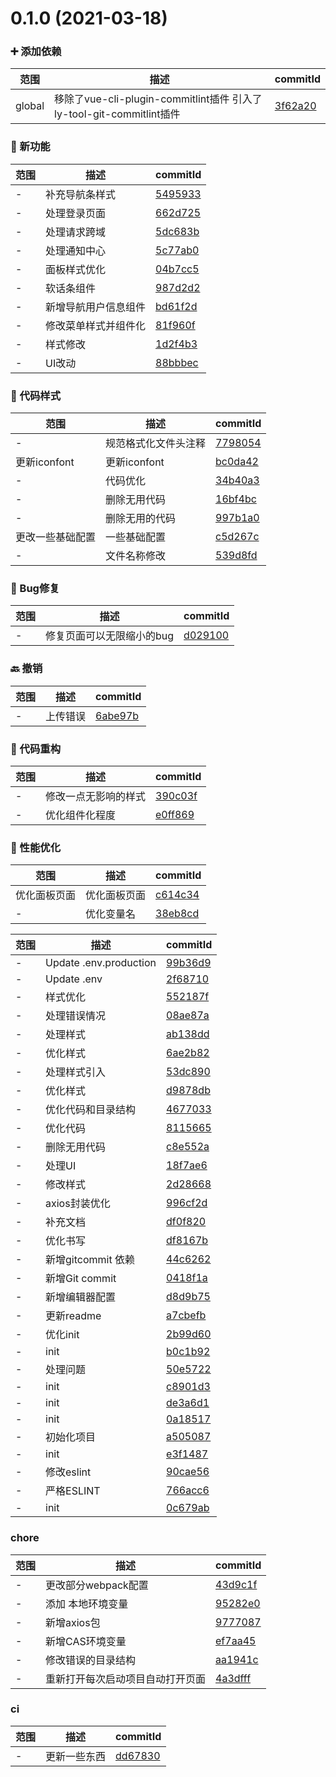 # 0.1.0 (2021-03-18)

### ➕ 添加依赖
范围|描述|commitId
--|--|--
 global | 移除了vue-cli-plugin-commitlint插件  引入了ly-tool-git-commitlint插件 | [3f62a20](http://192.168.200.205/qianduan/components/vue_init_cli/commits/3f62a20)


### 🌟 新功能
范围|描述|commitId
--|--|--
 - | 补充导航条样式 | [5495933](http://192.168.200.205/qianduan/components/vue_init_cli/commits/5495933)
 - | 处理登录页面 | [662d725](http://192.168.200.205/qianduan/components/vue_init_cli/commits/662d725)
 - | 处理请求跨域 | [5dc683b](http://192.168.200.205/qianduan/components/vue_init_cli/commits/5dc683b)
 - | 处理通知中心 | [5c77ab0](http://192.168.200.205/qianduan/components/vue_init_cli/commits/5c77ab0)
 - | 面板样式优化 | [04b7cc5](http://192.168.200.205/qianduan/components/vue_init_cli/commits/04b7cc5)
 - | 软话条组件 | [987d2d2](http://192.168.200.205/qianduan/components/vue_init_cli/commits/987d2d2)
 - | 新增导航用户信息组件 | [bd61f2d](http://192.168.200.205/qianduan/components/vue_init_cli/commits/bd61f2d)
 - | 修改菜单样式并组件化 | [81f960f](http://192.168.200.205/qianduan/components/vue_init_cli/commits/81f960f)
 - | 样式修改 | [1d2f4b3](http://192.168.200.205/qianduan/components/vue_init_cli/commits/1d2f4b3)
 - | UI改动 | [88bbbec](http://192.168.200.205/qianduan/components/vue_init_cli/commits/88bbbec)


### 🎨 代码样式
范围|描述|commitId
--|--|--
 - | 规范格式化文件头注释 | [7798054](http://192.168.200.205/qianduan/components/vue_init_cli/commits/7798054)
 更新iconfont | 更新iconfont | [bc0da42](http://192.168.200.205/qianduan/components/vue_init_cli/commits/bc0da42)
 - | 代码优化 | [34b40a3](http://192.168.200.205/qianduan/components/vue_init_cli/commits/34b40a3)
 - | 删除无用代码 | [16bf4bc](http://192.168.200.205/qianduan/components/vue_init_cli/commits/16bf4bc)
 - | 删除无用的代码 | [997b1a0](http://192.168.200.205/qianduan/components/vue_init_cli/commits/997b1a0)
 更改一些基础配置 | 一些基础配置 | [c5d267c](http://192.168.200.205/qianduan/components/vue_init_cli/commits/c5d267c)
 - | 文件名称修改 | [539d8fd](http://192.168.200.205/qianduan/components/vue_init_cli/commits/539d8fd)


### 🐛 Bug修复
范围|描述|commitId
--|--|--
 - | 修复页面可以无限缩小的bug | [d029100](http://192.168.200.205/qianduan/components/vue_init_cli/commits/d029100)


### 🔙 撤销
范围|描述|commitId
--|--|--
 - | 上传错误 | [6abe97b](http://192.168.200.205/qianduan/components/vue_init_cli/commits/6abe97b)


### 🔨 代码重构
范围|描述|commitId
--|--|--
 - | 修改一点无影响的样式 | [390c03f](http://192.168.200.205/qianduan/components/vue_init_cli/commits/390c03f)
 - | 优化组件化程度 | [e0ff869](http://192.168.200.205/qianduan/components/vue_init_cli/commits/e0ff869)


### 🚀 性能优化
范围|描述|commitId
--|--|--
 优化面板页面 | 优化面板页面 | [c614c34](http://192.168.200.205/qianduan/components/vue_init_cli/commits/c614c34)
 - | 优化变量名 | [38eb8cd](http://192.168.200.205/qianduan/components/vue_init_cli/commits/38eb8cd)


范围|描述|commitId
--|--|--
 - | Update .env.production | [99b36d9](http://192.168.200.205/qianduan/components/vue_init_cli/commits/99b36d9)
 - | Update .env | [2f68710](http://192.168.200.205/qianduan/components/vue_init_cli/commits/2f68710)
 - | 样式优化 | [552187f](http://192.168.200.205/qianduan/components/vue_init_cli/commits/552187f)
 - | 处理错误情况 | [08ae87a](http://192.168.200.205/qianduan/components/vue_init_cli/commits/08ae87a)
 - | 处理样式 | [ab138dd](http://192.168.200.205/qianduan/components/vue_init_cli/commits/ab138dd)
 - | 优化样式 | [6ae2b82](http://192.168.200.205/qianduan/components/vue_init_cli/commits/6ae2b82)
 - | 处理样式引入 | [53dc890](http://192.168.200.205/qianduan/components/vue_init_cli/commits/53dc890)
 - | 优化样式 | [d9878db](http://192.168.200.205/qianduan/components/vue_init_cli/commits/d9878db)
 - | 优化代码和目录结构 | [4677033](http://192.168.200.205/qianduan/components/vue_init_cli/commits/4677033)
 - | 优化代码 | [8115665](http://192.168.200.205/qianduan/components/vue_init_cli/commits/8115665)
 - | 删除无用代码 | [c8e552a](http://192.168.200.205/qianduan/components/vue_init_cli/commits/c8e552a)
 - | 处理UI | [18f7ae6](http://192.168.200.205/qianduan/components/vue_init_cli/commits/18f7ae6)
 - | 修改样式 | [2d28668](http://192.168.200.205/qianduan/components/vue_init_cli/commits/2d28668)
 - | axios封装优化 | [996cf2d](http://192.168.200.205/qianduan/components/vue_init_cli/commits/996cf2d)
 - | 补充文档 | [df0f820](http://192.168.200.205/qianduan/components/vue_init_cli/commits/df0f820)
 - | 优化书写 | [df8167b](http://192.168.200.205/qianduan/components/vue_init_cli/commits/df8167b)
 - | 新增gitcommit 依赖 | [44c6262](http://192.168.200.205/qianduan/components/vue_init_cli/commits/44c6262)
 - | 新增Git commit | [0418f1a](http://192.168.200.205/qianduan/components/vue_init_cli/commits/0418f1a)
 - | 新增编辑器配置 | [d8d9b75](http://192.168.200.205/qianduan/components/vue_init_cli/commits/d8d9b75)
 - | 更新readme | [a7cbefb](http://192.168.200.205/qianduan/components/vue_init_cli/commits/a7cbefb)
 - | 优化init | [2b99d60](http://192.168.200.205/qianduan/components/vue_init_cli/commits/2b99d60)
 - | init | [b0c1b92](http://192.168.200.205/qianduan/components/vue_init_cli/commits/b0c1b92)
 - | 处理问题 | [50e5722](http://192.168.200.205/qianduan/components/vue_init_cli/commits/50e5722)
 - | init | [c8901d3](http://192.168.200.205/qianduan/components/vue_init_cli/commits/c8901d3)
 - | init | [de3a6d1](http://192.168.200.205/qianduan/components/vue_init_cli/commits/de3a6d1)
 - | init | [0a18517](http://192.168.200.205/qianduan/components/vue_init_cli/commits/0a18517)
 - | 初始化项目 | [a505087](http://192.168.200.205/qianduan/components/vue_init_cli/commits/a505087)
 - | init | [e3f1487](http://192.168.200.205/qianduan/components/vue_init_cli/commits/e3f1487)
 - | 修改eslint | [90cae56](http://192.168.200.205/qianduan/components/vue_init_cli/commits/90cae56)
 - | 严格ESLINT | [766acc6](http://192.168.200.205/qianduan/components/vue_init_cli/commits/766acc6)
 - | init | [0c679ab](http://192.168.200.205/qianduan/components/vue_init_cli/commits/0c679ab)


### chore
范围|描述|commitId
--|--|--
 - | 更改部分webpack配置 | [43d9c1f](http://192.168.200.205/qianduan/components/vue_init_cli/commits/43d9c1f)
 - | 添加 本地环境变量 | [95282e0](http://192.168.200.205/qianduan/components/vue_init_cli/commits/95282e0)
 - | 新增axios包 | [9777087](http://192.168.200.205/qianduan/components/vue_init_cli/commits/9777087)
 - | 新增CAS环境变量 | [ef7aa45](http://192.168.200.205/qianduan/components/vue_init_cli/commits/ef7aa45)
 - | 修改错误的目录结构 | [aa1941c](http://192.168.200.205/qianduan/components/vue_init_cli/commits/aa1941c)
 - | 重新打开每次启动项目自动打开页面 | [4a3dfff](http://192.168.200.205/qianduan/components/vue_init_cli/commits/4a3dfff)


### ci
范围|描述|commitId
--|--|--
 - | 更新一些东西 | [dd67830](http://192.168.200.205/qianduan/components/vue_init_cli/commits/dd67830)


